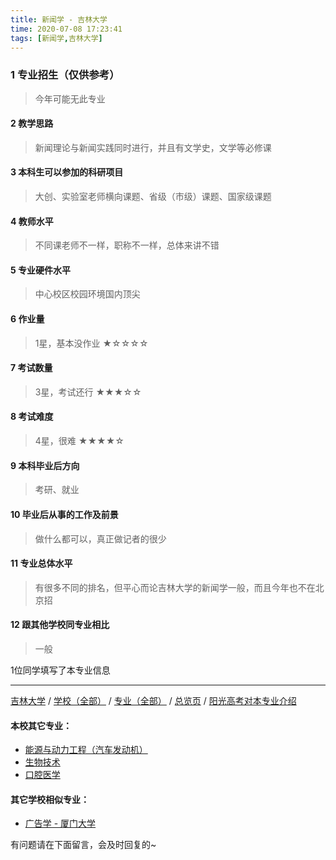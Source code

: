 ```yaml
---
title: 新闻学 - 吉林大学
time: 2020-07-08 17:23:41
tags: [新闻学,吉林大学]
---
```

### 1 专业招生（仅供参考）  
> 今年可能无此专业


#### 2 教学思路
> 新闻理论与新闻实践同时进行，并且有文学史，文学等必修课


#### 3 本科生可以参加的科研项目
>  大创、实验室老师横向课题、省级（市级）课题、国家级课题


#### 4 教师水平
> 不同课老师不一样，职称不一样，总体来讲不错


#### 5 专业硬件水平
> 中心校区校园环境国内顶尖


#### 6 作业量
>1星，基本没作业
★☆☆☆☆


#### 7 考试数量
>3星，考试还行
★★★☆☆


#### 8 考试难度
> 4星，很难
★★★★☆


#### 9 本科毕业后方向
> 考研、就业


#### 10 毕业后从事的工作及前景
> 做什么都可以，真正做记者的很少


#### 11 专业总体水平
> 有很多不同的排名，但平心而论吉林大学的新闻学一般，而且今年也不在北京招


#### 12 跟其他学校同专业相比
> 一般


1位同学填写了本专业信息
***
[吉林大学](http://www.jianshu.com/p/ae826c27bf7a) / [学校（全部）](http://www.jianshu.com/p/3efa6bcca419) / [专业（全部）](http://www.jianshu.com/p/2d4c6d3552c2) / [总览页](http://www.jianshu.com/p/445daeb4fa00) / [阳光高考对本专业介绍](http://gaokao.chsi.com.cn/sch/zyk/view.do?schId=73395092&specId=73383599)
#### 本校其它专业：
- [能源与动力工程（汽车发动机）](http://www.jianshu.com/p/f0f5062075b3) 
- [生物技术](http://www.jianshu.com/p/0d127698a8aa)
- [口腔医学](https://www.jianshu.com/p/7a83d0ecf99d)

#### 其它学校相似专业：
- [广告学 - 厦门大学](http://www.jianshu.com/p/0ab582ae6fe5)


有问题请在下面留言，会及时回复的~
